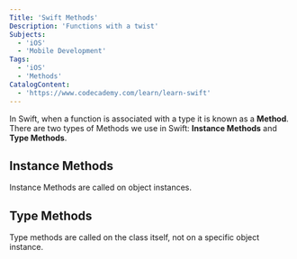 ```yaml
---
Title: 'Swift Methods'
Description: 'Functions with a twist'
Subjects:
  - 'iOS'
  - 'Mobile Development'
Tags: 
  - 'iOS'
  - 'Methods'
CatalogContent:
  - 'https://www.codecademy.com/learn/learn-swift'
---
```



In Swift, when a function is associated with a type it is known as a **Method**. There are two types of Methods we use in Swift: **Instance Methods** and **Type Methods**.

## Instance Methods
Instance Methods are called on object instances.


## Type Methods
Type methods are called on the class itself, not on a specific object instance.